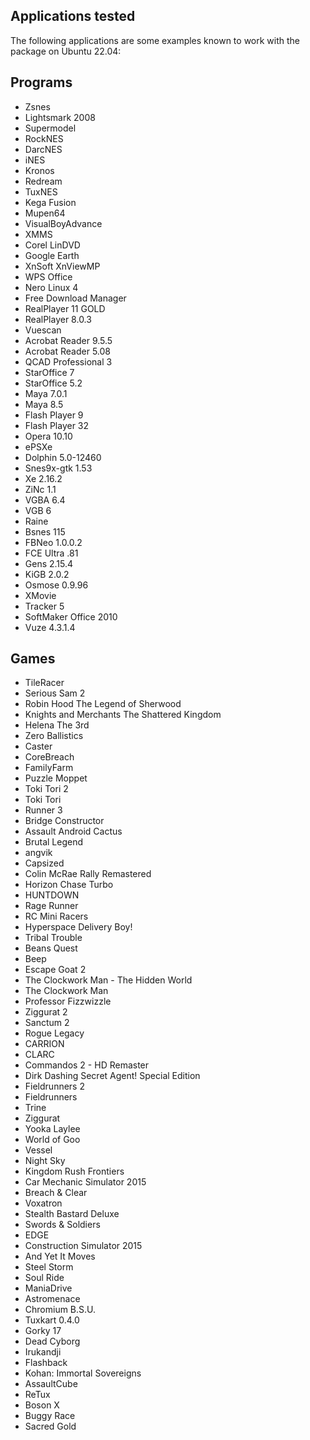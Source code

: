Applications tested
------------

The following applications are some examples known to work with the package on Ubuntu 22.04:  

## Programs

- Zsnes
- Lightsmark 2008
- Supermodel
- RockNES
- DarcNES
- iNES
- Kronos
- Redream
- TuxNES
- Kega Fusion
- Mupen64
- VisualBoyAdvance
- XMMS
- Corel LinDVD
- Google Earth
- XnSoft XnViewMP
- WPS Office
- Nero Linux 4
- Free Download Manager
- RealPlayer 11 GOLD
- RealPlayer 8.0.3
- Vuescan
- Acrobat Reader 9.5.5
- Acrobat Reader 5.08
- QCAD Professional 3
- StarOffice 7
- StarOffice 5.2
- Maya 7.0.1
- Maya 8.5
- Flash Player 9
- Flash Player 32
- Opera 10.10
- ePSXe
- Dolphin 5.0-12460
- Snes9x-gtk 1.53
- Xe 2.16.2
- ZiNc 1.1
- VGBA 6.4
- VGB 6
- Raine
- Bsnes 115
- FBNeo 1.0.0.2
- FCE Ultra .81
- Gens 2.15.4
- KiGB 2.0.2
- Osmose 0.9.96
- XMovie
- Tracker 5
- SoftMaker Office 2010
- Vuze 4.3.1.4

## Games

- TileRacer
- Serious Sam 2
- Robin Hood The Legend of Sherwood
- Knights and Merchants The Shattered Kingdom
- Helena The 3rd
- Zero Ballistics
- Caster
- CoreBreach
- FamilyFarm
- Puzzle Moppet
- Toki Tori 2
- Toki Tori
- Runner 3
- Bridge Constructor
- Assault Android Cactus
- Brutal Legend
- angvik
- Capsized
- Colin McRae Rally Remastered
- Horizon Chase Turbo
- HUNTDOWN
- Rage Runner
- RC Mini Racers
- Hyperspace Delivery Boy!
- Tribal Trouble
- Beans Quest
- Beep
- Escape Goat 2
- The Clockwork Man - The Hidden World
- The Clockwork Man
- Professor Fizzwizzle
- Ziggurat 2
- Sanctum 2
- Rogue Legacy
- CARRION
- CLARC
- Commandos 2 - HD Remaster
- Dirk Dashing Secret Agent! Special Edition
- Fieldrunners 2
- Fieldrunners
- Trine
- Ziggurat
- Yooka Laylee
- World of Goo
- Vessel
- Night Sky
- Kingdom Rush Frontiers
- Car Mechanic Simulator 2015
- Breach & Clear
- Voxatron
- Stealth Bastard Deluxe
- Swords & Soldiers
- EDGE
- Construction Simulator 2015
- And Yet It Moves
- Steel Storm
- Soul Ride
- ManiaDrive
- Astromenace
- Chromium B.S.U.
- Tuxkart 0.4.0
- Gorky 17
- Dead Cyborg
- Irukandji
- Flashback
- Kohan: Immortal Sovereigns
- AssaultCube
- ReTux
- Boson X
- Buggy Race
- Sacred Gold
